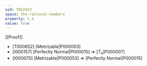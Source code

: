```yaml
---
uid: T022923
space: the-rational-numbers
property: t_4
value: true
---
```

[[Proof]]

* [T000652] [Metrizable|P000053]
* [I000157] [Perfectly Normal|P000015] => [$T_4$|P000007]
* [I000070] [Metrizable|P000053] => [Perfectly Normal|P000015]

